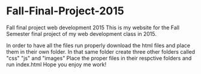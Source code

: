 # Fall-Final-Project-2015
Fall final project web development 2015
This is my website for the Fall Semester final project of my web development class in 2015.

In order to have all the files run properly download the html files and place them in their own folder. In that same folder create three other folders called "css" "js" and "images"
Place the proper files in their respctive folders and run index.html
Hope you enjoy me work!
